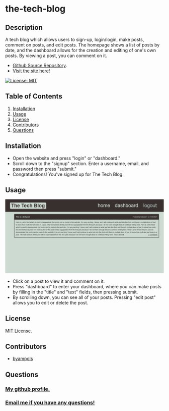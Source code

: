 # the-tech-blog

## Description
A tech blog which allows users to sign-up, login/login, make posts, comment on posts, and edit posts. The homepage shows a list of posts by date, and the dashboard allows for the creation and editing of one's own posts. By viewing a post, you can comment on it.

* [Github Source Repository](https://github.com/byampols/the-tech-blog).
* [Visit the site here!](https://serene-wildwood-51195.herokuapp.com/)

[![License: MIT](https://img.shields.io/badge/License-MIT-yellow.svg)](https://opensource.org/licenses/MIT)

## Table of Contents
1. [Installation](#installation)
2. [Usage](#usage)
3. [License](#license)
4. [Contributors](#contributors)
5. [Questions](#questions)

## Installation
* Open the website and press "login" or "dashboard."
* Scroll down to the "signup" section. Enter a username, email, and password then press "submit."
* Congratulations! You've signed up for The Tech Blog.

## Usage
![The Tech Blog](/public/images/screenshot.png)

* Click on a post to view it and comment on it.
* Press "dashboard" to enter your dashboard, where you can make posts by filling in the "title" and "text" fields, then pressing submit.
* By scrolling down, you can see all of your posts. Pressing "edit post" allows you to edit or delete the post.

## License
[MIT License](https://opensource.org/licenses/MIT).

## Contributors
* [byampols](https://github.com/byampols)

## Questions
### [My github profile.](https://github.com/byampols)
### [Email me if you have any questions!](byampols@alumni.cmu.edu)
